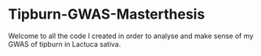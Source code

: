 # Tipburn-GWAS-Masterthesis
Welcome to all the code I created in order to analyse and make sense of my GWAS of tipburn in Lactuca sativa.
